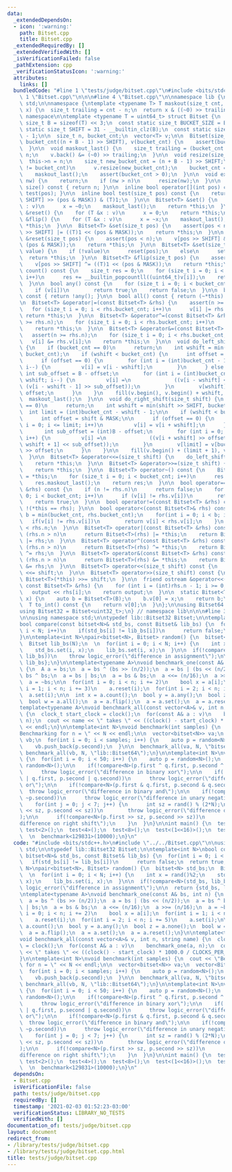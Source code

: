 ```yaml
---
data:
  _extendedDependsOn:
  - icon: ':warning:'
    path: Bitset.cpp
    title: Bitset.cpp
  _extendedRequiredBy: []
  _extendedVerifiedWith: []
  _isVerificationFailed: false
  _pathExtension: cpp
  _verificationStatusIcon: ':warning:'
  attributes:
    links: []
  bundledCode: "#line 1 \"tests/judge/bitset.cpp\"\n#include <bits/stdc++.h>\n#line\
    \ 1 \"Bitset.cpp\"\n\n\n#line 4 \"Bitset.cpp\"\n\nnamespace lib {\nusing namespace\
    \ std;\n\nnamespace {\ntemplate <typename T> T maskout(size_t cnt, size_t n, T\
    \ x) {\n  size_t trailing = cnt - n;\n  return x & ((~0) >> trailing);\n}\n} //\
    \ namespace\n\ntemplate <typename T = uint64_t> struct Bitset {\n  const static\
    \ size_t B = sizeof(T) << 3;\n  const static size_t BUCKET_SIZE = B;\n  const\
    \ static size_t SHIFT = 31 - __builtin_clz(B);\n  const static size_t MASK = B\
    \ - 1;\n\n  size_t n, bucket_cnt;\n  vector<T> v;\n\n  Bitset(size_t n) : n(n),\
    \ bucket_cnt((n + B - 1) >> SHIFT), v(bucket_cnt) {\n    assert(bucket_cnt > 0);\n\
    \  }\n\n  void maskout_last() {\n    size_t trailing = (bucket_cnt << SHIFT) -\
    \ n;\n    v.back() &= (~0) >> trailing;\n  }\n\n  void resize(size_t n) {\n  \
    \  this->n = n;\n    size_t new_bucket_cnt = (n + B - 1) >> SHIFT;\n    if (new_bucket_cnt\
    \ != bucket_cnt)\n      v.resize(new_bucket_cnt);\n    bucket_cnt = new_bucket_cnt;\n\
    \    maskout_last();\n    assert(bucket_cnt > 0);\n  }\n\n  void extend_to(size_t\
    \ nw) {\n    return;\n    if (nw > n)\n      resize(nw);\n  }\n\n  inline int\
    \ size() const { return n; }\n\n  inline bool operator[](int pos) const { return\
    \ test(pos); }\n\n  inline bool test(size_t pos) const {\n    return (v[pos >>\
    \ SHIFT] >> (pos & MASK)) & (T)1;\n  }\n\n  Bitset<T> &set() {\n    for (T &x\
    \ : v)\n      x = ~0;\n    maskout_last();\n    return *this;\n  }\n\n  Bitset<T>\
    \ &reset() {\n    for (T &x : v)\n      x = 0;\n    return *this;\n  }\n\n  Bitset<T>\
    \ &flip() {\n    for (T &x : v)\n      x = ~x;\n    maskout_last();\n    return\
    \ *this;\n  }\n\n  Bitset<T> &set(size_t pos) {\n    assert(pos < n);\n    v[pos\
    \ >> SHIFT] |= ((T)1 << (pos & MASK));\n    return *this;\n  }\n\n  Bitset<T>\
    \ &reset(size_t pos) {\n    assert(pos < n);\n    v[pos >> SHIFT] &= ~((T)1 <<\
    \ (pos & MASK));\n    return *this;\n  }\n\n  Bitset<T> &set(size_t pos, bool\
    \ value) {\n    if (!value)\n      reset(pos);\n    else\n      set(pos);\n  \
    \  return *this;\n  }\n\n  Bitset<T> &flip(size_t pos) {\n    assert(pos < n);\n\
    \    v[pos >> SHIFT] ^= ((T)1 << (pos & MASK));\n    return *this;\n  }\n\n  int\
    \ count() const {\n    size_t res = 0;\n    for (size_t i = 0; i < bucket_cnt;\
    \ i++)\n      res += __builtin_popcountll((uint64_t)v[i]);\n    return res;\n\
    \  }\n\n  bool any() const {\n    for (size_t i = 0; i < bucket_cnt; i++)\n  \
    \    if (v[i])\n        return true;\n    return false;\n  }\n\n  bool none()\
    \ const { return !any(); }\n\n  bool all() const { return (~*this).none(); }\n\
    \n  Bitset<T> &operator|=(const Bitset<T> &rhs) {\n    assert(n >= rhs.n);\n \
    \   for (size_t i = 0; i < rhs.bucket_cnt; i++)\n      v[i] |= rhs.v[i];\n   \
    \ return *this;\n  }\n\n  Bitset<T> &operator^=(const Bitset<T> &rhs) {\n    assert(n\
    \ >= rhs.n);\n    for (size_t i = 0; i < rhs.bucket_cnt; i++)\n      v[i] ^= rhs.v[i];\n\
    \    return *this;\n  }\n\n  Bitset<T> &operator&=(const Bitset<T> &rhs) {\n \
    \   assert(n >= rhs.n);\n    for (size_t i = 0; i < rhs.bucket_cnt; i++)\n   \
    \   v[i] &= rhs.v[i];\n    return *this;\n  }\n\n  void do_left_shift(size_t shift)\
    \ {\n    if (bucket_cnt == 0)\n      return;\n    int wshift = min(shift >> SHIFT,\
    \ bucket_cnt);\n    if (wshift < bucket_cnt) {\n      int offset = shift & MASK;\n\
    \      if (offset == 0) {\n        for (int i = (int)bucket_cnt - 1; i >= wshift;\
    \ i--) {\n          v[i] = v[i - wshift];\n        }\n      } else {\n       \
    \ int sub_offset = B - offset;\n        for (int i = (int)bucket_cnt - 1; i >\
    \ wshift; i--) {\n          v[i] =\n              ((v[i - wshift] << offset) |\
    \ (v[i - wshift - 1] >> sub_offset));\n        }\n        v[wshift] = v[0] <<\
    \ offset;\n      }\n    }\n    fill(v.begin(), v.begin() + wshift, (T)0);\n  \
    \  maskout_last();\n  }\n\n  void do_right_shift(size_t shift) {\n    if (bucket_cnt\
    \ == 0)\n      return;\n    int wshift = min(shift >> SHIFT, bucket_cnt);\n  \
    \  int limit = (int)bucket_cnt - wshift - 1;\n\n    if (wshift < bucket_cnt) {\n\
    \      int offset = shift & MASK;\n\n      if (offset == 0) {\n        for (int\
    \ i = 0; i <= limit; i++)\n          v[i] = v[i + wshift];\n      } else {\n \
    \       int sub_offset = (int)B - offset;\n        for (int i = 0; i < limit;\
    \ i++) {\n          v[i] =\n              ((v[i + wshift] >> offset) | (v[i +\
    \ wshift + 1] << sub_offset));\n        }\n        v[limit] = v[bucket_cnt - 1]\
    \ >> offset;\n      }\n    }\n\n    fill(v.begin() + (limit + 1), v.end(), (T)0);\n\
    \  }\n\n  Bitset<T> &operator<<=(size_t shift) {\n    do_left_shift(shift);\n\
    \    return *this;\n  }\n\n  Bitset<T> &operator>>=(size_t shift) {\n    do_right_shift(shift);\n\
    \    return *this;\n  }\n\n  Bitset<T> operator~() const {\n    Bitset<T> res\
    \ = *this;\n    for (size_t i = 0; i < bucket_cnt; i++)\n      res.v[i] = ~res.v[i];\n\
    \    res.maskout_last();\n    return res;\n  }\n\n  bool operator==(const Bitset<T>\
    \ &rhs) const {\n    if (n != rhs.n)\n      return false;\n    for (size_t i =\
    \ 0; i < bucket_cnt; i++)\n      if (v[i] != rhs.v[i])\n        return false;\n\
    \    return true;\n  }\n\n  bool operator!=(const Bitset<T> &rhs) const { return\
    \ !(*this == rhs); }\n\n  bool operator<(const Bitset<T>& rhs) const {\n    int\
    \ b = min(bucket_cnt, rhs.bucket_cnt);\n    for(int i = 0; i < b; i++) {\n   \
    \   if(v[i] != rhs.v[i])\n        return v[i] < rhs.v[i];\n    }\n    return n\
    \ < rhs.n;\n  }\n\n  Bitset<T> operator|(const Bitset<T> &rhs) const {\n    if\
    \ (rhs.n > n)\n      return Bitset<T>(rhs) |= *this;\n    return Bitset<T>(*this)\
    \ |= rhs;\n  }\n\n  Bitset<T> operator^(const Bitset<T> &rhs) const {\n    if\
    \ (rhs.n > n)\n      return Bitset<T>(rhs) ^= *this;\n    return Bitset<T>(*this)\
    \ ^= rhs;\n  }\n\n  Bitset<T> operator&(const Bitset<T> &rhs) const {\n    if\
    \ (rhs.n > n)\n      return Bitset<T>(rhs) &= *this;\n    return Bitset<T>(*this)\
    \ &= rhs;\n  }\n\n  Bitset<T> operator<<(size_t shift) const {\n    return Bitset<T>(*this)\
    \ <<= shift;\n  }\n\n  Bitset<T> operator>>(size_t shift) const {\n    return\
    \ Bitset<T>(*this) >>= shift;\n  }\n\n  friend ostream &operator<<(ostream &output,\
    \ const Bitset<T> &rhs) {\n    for (int i = (int)rhs.n - 1; i >= 0; i--)\n   \
    \   output << rhs[i];\n    return output;\n  }\n\n  static Bitset<T> from_int(T\
    \ x) {\n    auto b = Bitset<T>(B);\n    b.v[0] = x;\n    return b;\n  }\n  \n\
    \  T to_int() const {\n    return v[0];\n  }\n};\n\nusing Bitset64 = Bitset<uint64_t>;\n\
    using Bitset32 = Bitset<uint32_t>;\n} // namespace lib\n\n\n#line 3 \"tests/judge/bitset.cpp\"\
    \n\nusing namespace std;\n\ntypedef lib::Bitset32 Bitset;\n\ntemplate<int N>\n\
    bool compare(const bitset<N>& std_bs, const Bitset& lib_bs) {\n  for(int i = 0;\
    \ i < N; i++)\n    if(std_bs[i] != lib_bs[i])\n      return false;\n  return true;\n\
    }\n\ntemplate<int N>\npair<bitset<N>, Bitset> random() {\n  bitset<N> std_bs;\n\
    \  Bitset lib_bs(N);\n  \n  for(int i = 0; i < N; i++) {\n    int x = rand()%2;\n\
    \    std_bs.set(i, x);\n    lib_bs.set(i, x);\n  }\n\n  if(!compare<N>(std_bs,\
    \ lib_bs))\n    throw logic_error(\"difference in assignment\");\n\n  return {std_bs,\
    \ lib_bs};\n}\n\ntemplate<typename A>\nvoid benchmark_one(const A& bs, int n)\
    \ {\n  A a = bs;\n  a = bs ^ (bs >> (n/2));\n  a = bs | (bs << (n/2));\n  a =\
    \ bs ^ bs;\n  a = bs | bs;\n  a = bs & bs;\n  a <<= (n/16);\n  a >>= (n/16);\n\
    \  a = ~bs;\n\n  for(int i = 0; i < n; i += 2)\n    bool x = a[i];\n  for(int\
    \ i = 1; i < n; i += 3)\n    a.reset(i);\n  for(int i = 2; i < n; i += 5)\n  \
    \  a.set(i);\n\n  int x = a.count();\n  bool y = a.any();\n  bool z = a.none();\n\
    \  bool w = a.all();\n  a = a.flip();\n  a = a.set();\n  a = a.reset();\n}\n\n\
    template<typename A>\nvoid benchmark_all(const vector<A>& v, int n, string name)\
    \ {\n  clock_t start_clock = clock();\n  for(const A& a : v)\n    benchmark_one(a,\
    \ n);\n  cout << name << \" takes \" << ((clock() - start_clock) * 1000.0 / CLOCKS_PER_SEC)\
    \ << endl;\n}\n\ntemplate<int N>\nvoid benchmark(int samples) {\n  cout << \"\
    Benchmarking for n = \" << N << endl;\n\n  vector<bitset<N>> va;\n  vector<Bitset>\
    \ vb;\n  for(int i = 0; i < samples; i++) {\n    auto p = random<N>();\n    va.push_back(p.first);\n\
    \    vb.push_back(p.second);\n  }\n\n  benchmark_all(va, N, \"bitset<>\");\n \
    \ benchmark_all(vb, N, \"lib::Bitset64\");\n}\n\ntemplate<int N>\nvoid test()\
    \ {\n  for(int i = 0; i < 50; i++) {\n    auto p = random<N>();\n    auto q =\
    \ random<N>();\n\n    if(!compare<N>(p.first ^ q.first, p.second ^ q.second))\n\
    \      throw logic_error(\"difference in binary xor\");\n\n    if(!compare<N>(p.first\
    \ | q.first, p.second | q.second))\n      throw logic_error(\"difference in binary\
    \ or\");\n\n    if(!compare<N>(p.first & q.first, p.second & q.second))\n    \
    \  throw logic_error(\"difference in binary and\");\n\n    if(!compare<N>(~p.first,\
    \ ~p.second))\n      throw logic_error(\"difference in unary negation\");\n\n\
    \    for(int j = 0; j < 7; j++) {\n      int sz = rand() % (2*N);\n      if(!compare<N>(p.first\
    \ << sz, p.second << sz))\n        throw logic_error(\"difference on left shift\"\
    );\n\n      if(!compare<N>(p.first >> sz, p.second >> sz))\n        throw logic_error(\"\
    difference on right shift\");\n    }\n  }\n}\n\nint main() {\n  test<1>();\n \
    \ test<2>();\n  test<4>();\n  test<8>();\n  test<(1<<16)>();\n  test<129831>();\n\
    \  \n  benchmark<129831>(10000);\n}\n"
  code: "#include <bits/stdc++.h>\n#include \"../../Bitset.cpp\"\n\nusing namespace\
    \ std;\n\ntypedef lib::Bitset32 Bitset;\n\ntemplate<int N>\nbool compare(const\
    \ bitset<N>& std_bs, const Bitset& lib_bs) {\n  for(int i = 0; i < N; i++)\n \
    \   if(std_bs[i] != lib_bs[i])\n      return false;\n  return true;\n}\n\ntemplate<int\
    \ N>\npair<bitset<N>, Bitset> random() {\n  bitset<N> std_bs;\n  Bitset lib_bs(N);\n\
    \  \n  for(int i = 0; i < N; i++) {\n    int x = rand()%2;\n    std_bs.set(i,\
    \ x);\n    lib_bs.set(i, x);\n  }\n\n  if(!compare<N>(std_bs, lib_bs))\n    throw\
    \ logic_error(\"difference in assignment\");\n\n  return {std_bs, lib_bs};\n}\n\
    \ntemplate<typename A>\nvoid benchmark_one(const A& bs, int n) {\n  A a = bs;\n\
    \  a = bs ^ (bs >> (n/2));\n  a = bs | (bs << (n/2));\n  a = bs ^ bs;\n  a = bs\
    \ | bs;\n  a = bs & bs;\n  a <<= (n/16);\n  a >>= (n/16);\n  a = ~bs;\n\n  for(int\
    \ i = 0; i < n; i += 2)\n    bool x = a[i];\n  for(int i = 1; i < n; i += 3)\n\
    \    a.reset(i);\n  for(int i = 2; i < n; i += 5)\n    a.set(i);\n\n  int x =\
    \ a.count();\n  bool y = a.any();\n  bool z = a.none();\n  bool w = a.all();\n\
    \  a = a.flip();\n  a = a.set();\n  a = a.reset();\n}\n\ntemplate<typename A>\n\
    void benchmark_all(const vector<A>& v, int n, string name) {\n  clock_t start_clock\
    \ = clock();\n  for(const A& a : v)\n    benchmark_one(a, n);\n  cout << name\
    \ << \" takes \" << ((clock() - start_clock) * 1000.0 / CLOCKS_PER_SEC) << endl;\n\
    }\n\ntemplate<int N>\nvoid benchmark(int samples) {\n  cout << \"Benchmarking\
    \ for n = \" << N << endl;\n\n  vector<bitset<N>> va;\n  vector<Bitset> vb;\n\
    \  for(int i = 0; i < samples; i++) {\n    auto p = random<N>();\n    va.push_back(p.first);\n\
    \    vb.push_back(p.second);\n  }\n\n  benchmark_all(va, N, \"bitset<>\");\n \
    \ benchmark_all(vb, N, \"lib::Bitset64\");\n}\n\ntemplate<int N>\nvoid test()\
    \ {\n  for(int i = 0; i < 50; i++) {\n    auto p = random<N>();\n    auto q =\
    \ random<N>();\n\n    if(!compare<N>(p.first ^ q.first, p.second ^ q.second))\n\
    \      throw logic_error(\"difference in binary xor\");\n\n    if(!compare<N>(p.first\
    \ | q.first, p.second | q.second))\n      throw logic_error(\"difference in binary\
    \ or\");\n\n    if(!compare<N>(p.first & q.first, p.second & q.second))\n    \
    \  throw logic_error(\"difference in binary and\");\n\n    if(!compare<N>(~p.first,\
    \ ~p.second))\n      throw logic_error(\"difference in unary negation\");\n\n\
    \    for(int j = 0; j < 7; j++) {\n      int sz = rand() % (2*N);\n      if(!compare<N>(p.first\
    \ << sz, p.second << sz))\n        throw logic_error(\"difference on left shift\"\
    );\n\n      if(!compare<N>(p.first >> sz, p.second >> sz))\n        throw logic_error(\"\
    difference on right shift\");\n    }\n  }\n}\n\nint main() {\n  test<1>();\n \
    \ test<2>();\n  test<4>();\n  test<8>();\n  test<(1<<16)>();\n  test<129831>();\n\
    \  \n  benchmark<129831>(10000);\n}\n"
  dependsOn:
  - Bitset.cpp
  isVerificationFile: false
  path: tests/judge/bitset.cpp
  requiredBy: []
  timestamp: '2021-02-03 01:52:23-03:00'
  verificationStatus: LIBRARY_NO_TESTS
  verifiedWith: []
documentation_of: tests/judge/bitset.cpp
layout: document
redirect_from:
- /library/tests/judge/bitset.cpp
- /library/tests/judge/bitset.cpp.html
title: tests/judge/bitset.cpp
---
```

